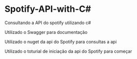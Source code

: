 # Spotify-API-with-C#
Consultando a API do spotify utilizando c#

Utilizado o Swagger para documentação

Utilizado o nuget da api do Spotify para consultas a api

Utilizado o toturial de iniciação da api do Spotify para começar
